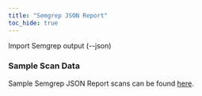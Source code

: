 ```yaml
---
title: "Semgrep JSON Report"
toc_hide: true
---
```

Import Semgrep output (--json)

### Sample Scan Data
Sample Semgrep JSON Report scans can be found [here](https://github.com/DefectDojo/django-DefectDojo/tree/master/unittests/scans/semgrep).
